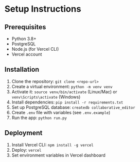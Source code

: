 # Setup Instructions

## Prerequisites
- Python 3.8+
- PostgreSQL
- Node.js (for Vercel CLI)
- Vercel account

## Installation
1. Clone the repository: `git clone <repo-url>`
2. Create a virtual environment: `python -m venv venv`
3. Activate it: `source venv/bin/activate` (Linux/Mac) or `venv\Scripts\activate` (Windows)
4. Install dependencies: `pip install -r requirements.txt`
5. Set up PostgreSQL database: `createdb collaborative_editor`
6. Create `.env` file with variables (see `.env.example`)
7. Run the app: `python run.py`

## Deployment
1. Install Vercel CLI: `npm install -g vercel`
2. Deploy: `vercel`
3. Set environment variables in Vercel dashboard